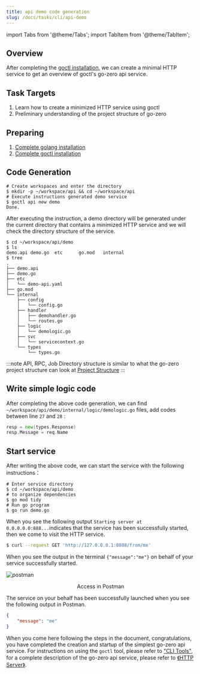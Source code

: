 ```yaml
---
title: api demo code generation
slug: /docs/tasks/cli/api-demo
---
```


import Tabs from '@theme/Tabs';
import TabItem from '@theme/TabItem';

## Overview

After completing the <a href="/docs/tasks/installation/goctl" target="_blank">goctl installation</a>, we can create a minimal HTTP service to get an overview of goctl's go-zero api service.

## Task Targets

1. Learn how to create a minimized HTTP service using goctl
1. Preliminary understanding of the project structure of go-zero


## Preparing

1. <a href="/docs/tasks" target="_blank">Complete golang installation</a>
1. <a href="/docs/tasks/installation/goctl" target="_blank">Complete goctl installation</a>

## Code Generation

```shell
# Create workspaces and enter the directory
$ mkdir -p ~/workspace/api && cd ~/workspace/api
# Execute instructions generated demo service
$ goctl api new demo
Done.
```
After executing the instruction, a demo directory will be generated under the current directory that contains a minimized HTTP service and we will check the directory structure of the service.

```shell
$ cd ~/workspace/api/demo
$ ls
demo.api demo.go  etc      go.mod   internal
$ tree
.
├── demo.api
├── demo.go
├── etc
│   └── demo-api.yaml
├── go.mod
└── internal
    ├── config
    │   └── config.go
    ├── handler
    │   ├── demohandler.go
    │   └── routes.go
    ├── logic
    │   └── demologic.go
    ├── svc
    │   └── servicecontext.go
    └── types
        └── types.go
```

:::note
API, RPC, Job Directory structure is similar to what the go-zero project structure can look at <a href="/docs/concepts/layout">Project Structure</a>
:::

## Write simple logic code

After completing the above code generation, we can find `~/workspace/api/demo/internal/logic/demologic.go` files, add codes between line `27` and `28`  :

```go
resp = new(types.Response)
resp.Message = req.Name
```

## Start service

After writing the above code, we can start the service with the following instructions：

```shell
# Enter service directory
$ cd ~/workspace/api/demo
# to organize dependencies
$ go mod tidy
# Run go program
$ go run demo.go
```

When you see the following output `Starting server at 0.0.0.0.0:888...`indicates that the service has been successfully started, then we come to visit the HTTP service.

<Tabs>
<TabItem value="terminal" label="Access in terminal" default>

```bash
$ curl --request GET 'http://127.0.0.0.1:8888/from/me'
``````

When you see the output in the terminal `{"message":"me"}` on behalf of your service successfully started.

</TabItem>

<TabItem value="postman" label="Access in Postman" default>

![postman](../../resource/tasks/cli/task-api-demo-postman.png)

<center> Access in Postman </center>

The service on your behalf has been successfully launched when you see the following output in Postman.

```json
{
    "message": "me"
}
```
</TabItem>
</Tabs>

When you come here following the steps in the document, congratulations, you have completed the creation and startup of the simplest go-zero api service. For instructions on using the `goctl` tool, please refer to <a href ="/docs/tutorials/cli/overview" target="_blank">"CLI Tools"</a>, for a complete description of the go-zero api service, please refer to <a href ="/docs/tutorials/http/server/configuration/service" target="_blank">《HTTP Server》</a>.
